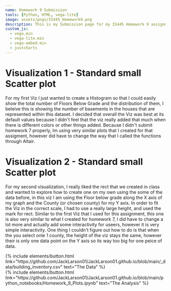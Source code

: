 ```yaml
---
name: Homework 9 Submission
tools: [Python, HTML, vega-lite]
image: assets/pngs/IS445_Homework9.png
description: This is my Submission page for my IS445 Homework 9 assignment
custom_js:
  - vega.min
  - vega-lite.min
  - vega-embed.min
  - justcharts
---
```



# Visualization 1 - Standard small Scatter plot

<vegachart schema-url="{{ site.baseurl }}/assets/json/bld_inv_bar.json" style="width: 100%"></vegachart>

For my first Viz I just wanted to create a Histogram so that I could easily show the total number of Floors Below Grade and the distribution of them, I beleive this is showing the number of basements in the houses that are represented within this dataset. I decided that overall the Viz was best at its default values because I didn't feel that the viz really added that much when there is different colors or other things added. Because I didn't submit homework 7 properly, Im using very similar plots that I created for that assigment, however did have to change the way that I called the functions through Altair.

# Visualization 2 - Standard small Scatter plot

<vegachart schema-url="{{ site.baseurl }}/assets/json/bld_inv_chart.json" style="width: 100%"></vegachart>

For my second visualization, I really liked the rect that we created in class and wanted to explore how to create one on my own using the some of the data before, in this viz I am using the Floor below grade along the X axis of my graph and the County (or chosen county) for my Y axis. In order to fit the Viz in the correct scale, I had to use a really large height, and used the mark for rect. Similar to the first Viz that I used for this assignment, this one is also very similar to what I created for homework 7, I did have to change a lot more and actually add some interactivity for useers, however it is very simple interactivity. One thing I couldn't figure out how to do is that when the you select onle 1 county, the height of the viz stays the same, however their is only one data point on the Y axis so its way too big for one peice of data.

<!-- these are written in a combo of html and liquid --> 

<div class="left">
{% include elements/button.html link="https://github.com/JackLarson01/JackLarson01.github.io/blob/main/_data/building_inventory.csv" text="The Data" %}
</div>

<div class="right">
{% include elements/button.html link="https://github.com/JackLarson01/JackLarson01.github.io/blob/main/python_notebooks/Homework_9_Plots.ipynb" text="The Analysis" %}
</div>


